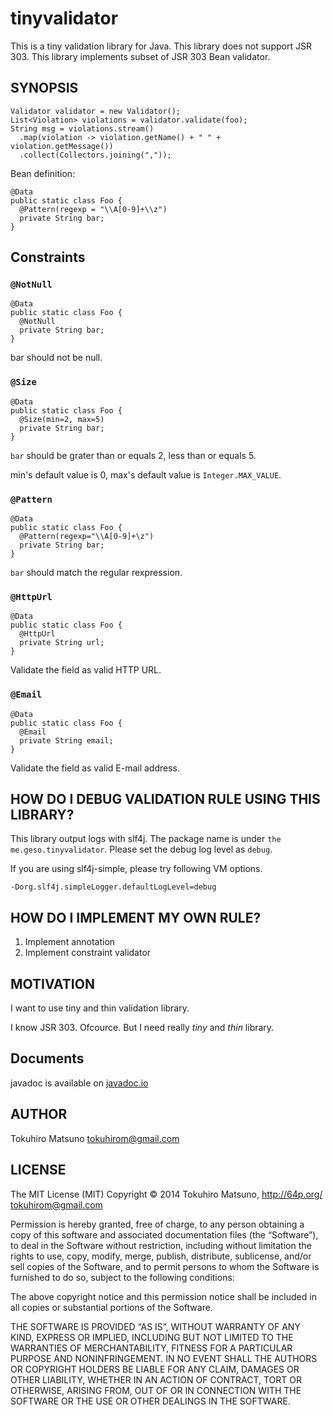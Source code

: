 # tinyvalidator

This is a tiny validation library for Java. This library does not support JSR 303.
This library implements subset of JSR 303 Bean validator.

## SYNOPSIS

    Validator validator = new Validator();
    List<Violation> violations = validator.validate(foo);
    String msg = violations.stream()
      .map(violation -> violation.getName() + " " + violation.getMessage())
      .collect(Collectors.joining(","));

Bean definition:

    @Data
    public static class Foo {
      @Pattern(regexp = "\\A[0-9]+\\z")
      private String bar;
    }

## Constraints

### `@NotNull`

    @Data
    public static class Foo {
      @NotNull
      private String bar;
    }

bar should not be null.

### `@Size`

    @Data
    public static class Foo {
      @Size(min=2, max=5)
      private String bar;
    }

`bar` should be grater than or equals 2, less than or equals 5.

min's default value is 0, max's default value is `Integer.MAX_VALUE`.

### `@Pattern`

    @Data
    public static class Foo {
      @Pattern(regexp="\\A[0-9]+\z")
      private String bar;
    }

`bar` should match the regular rexpression.

### `@HttpUrl`

    @Data
    public static class Foo {
      @HttpUrl
      private String url;
    }

Validate the field as valid HTTP URL.

### `@Email`

    @Data
    public static class Foo {
      @Email
      private String email;
    }

Validate the field as valid E-mail address.

## HOW DO I DEBUG VALIDATION RULE USING THIS LIBRARY?

This library output logs with slf4j. The package name is under `the me.geso.tinyvalidator`. Please set the debug log level as `debug`.

If you are using slf4j-simple, please try following VM options.

    -Dorg.slf4j.simpleLogger.defaultLogLevel=debug


## HOW DO I IMPLEMENT MY OWN RULE?

 1. Implement annotation
 2. Implement constraint validator

## MOTIVATION

I want to use tiny and thin validation library.

I know JSR 303. Ofcource. But I need really *tiny* and *thin* library.

## Documents

javadoc is available on [javadoc.io](javadoc.io/doc/me.geso/tinyvalidator/)

## AUTHOR

Tokuhiro Matsuno <tokuhirom@gmail.com>

## LICENSE

  The MIT License (MIT)
  Copyright © 2014 Tokuhiro Matsuno, http://64p.org/ <tokuhirom@gmail.com>

  Permission is hereby granted, free of charge, to any person obtaining a copy
  of this software and associated documentation files (the “Software”), to deal
  in the Software without restriction, including without limitation the rights
  to use, copy, modify, merge, publish, distribute, sublicense, and/or sell
  copies of the Software, and to permit persons to whom the Software is
  furnished to do so, subject to the following conditions:

  The above copyright notice and this permission notice shall be included in
  all copies or substantial portions of the Software.

  THE SOFTWARE IS PROVIDED “AS IS”, WITHOUT WARRANTY OF ANY KIND, EXPRESS OR
  IMPLIED, INCLUDING BUT NOT LIMITED TO THE WARRANTIES OF MERCHANTABILITY,
  FITNESS FOR A PARTICULAR PURPOSE AND NONINFRINGEMENT. IN NO EVENT SHALL THE
  AUTHORS OR COPYRIGHT HOLDERS BE LIABLE FOR ANY CLAIM, DAMAGES OR OTHER
  LIABILITY, WHETHER IN AN ACTION OF CONTRACT, TORT OR OTHERWISE, ARISING FROM,
  OUT OF OR IN CONNECTION WITH THE SOFTWARE OR THE USE OR OTHER DEALINGS IN
  THE SOFTWARE.
